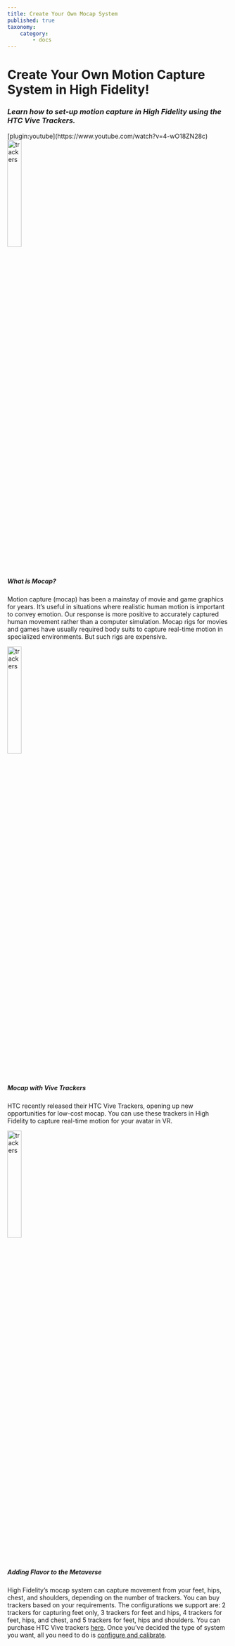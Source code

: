 ```yaml
---
title: Create Your Own Mocap System
published: true
taxonomy:
    category:
        - docs
---
```


<!--While modifying the content of this page, ensure to only replace the text and image and video URL information. Contact Nimisha to make changes to the design. -->





<div id="sec-pg-title">
  <h1>Create Your Own Motion Capture System in High Fidelity!</h1>
  <h3><i>Learn how to set-up motion capture in High Fidelity using the HTC Vive Trackers.</i></h3>
</div>

<div id="video-container">
[plugin:youtube](https://www.youtube.com/watch?v=4-wO18ZN28c)
</div>

<div id="sec-pg-body-1">
<img src="/sec-pg/sec-mocap/tracker-2.png" alt="trackers" width=25% title="Trackers 1">
<h5 class="#sec-pg-body-1">What is Mocap?</h5>
<p>Motion capture (mocap) has been a mainstay of movie and game graphics for years. It’s useful in situations where realistic human motion is important to convey emotion. Our response is more positive to accurately captured human movement rather than a computer simulation. Mocap rigs for movies and games have usually required body suits to capture real-time motion in specialized environments. But such rigs are expensive.</p>
</div>

<div id="sec-pg-body-2">
<img src="/sec-pg/sec-mocap/tracker-1.png" alt="trackers" width=25% title="Trackers 2">
<h5 class="#sec-pg-body-2">Mocap with Vive Trackers</h5>
<p>HTC recently released their HTC Vive Trackers, opening up new opportunities for low-cost mocap. You can use these trackers in High Fidelity to capture real-time motion for your avatar in VR. </p>
</div>

<div id="sec-pg-body-3">
<img src="/sec-pg/sec-mocap/tracker-3.png" alt="trackers" width=25% title="Trackers 3">
<h5 class="#sec-pg-body-3">Adding Flavor to the Metaverse</h5>
<p>High Fidelity’s mocap system can capture movement from your feet, hips, chest, and shoulders, depending on the number of trackers. You can buy trackers based on your requirements. The configurations we support are: 2 trackers for capturing feet only, 3 trackers for feet and hips, 4 trackers for feet, hips, and chest, and 5 trackers for feet, hips and shoulders. You can purchase HTC Vive trackers <a href='https://www.vive.com/us/vive-tracker/'>here</a>. Once you’ve decided the type of system you want, all you need to do is <a href='https://docs.highfidelity.com/create-and-explore/explore-interface/menu/mocap-system'>configure and calibrate</a>. </p>

</div>